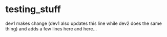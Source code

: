 # testing_stuff


dev1 makes change (dev1 also updates this line while dev2 does the same thing)
and adds a few lines
here 
and here...